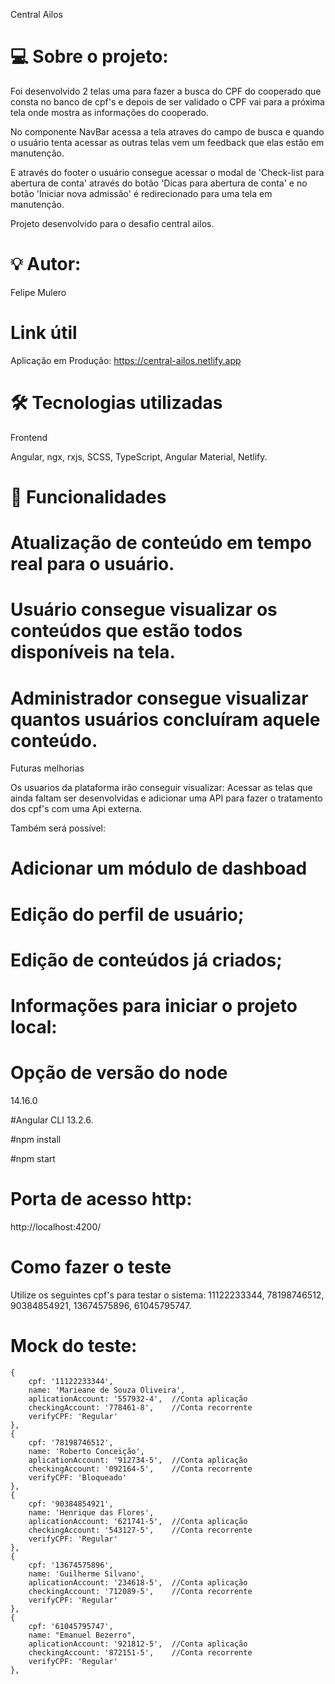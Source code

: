 
Central Ailos

# 💻 Sobre o projeto: 
Foi desenvolvido 2 telas uma para fazer a busca do CPF do cooperado que consta no banco de cpf's e depois de ser validado o CPF vai para a próxima tela onde mostra as informações do cooperado.

No componente NavBar acessa a tela atraves do campo de busca e quando o usuário tenta acessar as outras telas vem um feedback que elas estão em manutenção.

E através do footer o usuário consegue acessar o modal de 'Check-list para abertura de conta' através do botão 'Dicas para abertura de conta' e no botão 'Iniciar nova admissão' é redirecionado para uma tela em manutenção.

Projeto desenvolvido para o desafio central ailos.

# 💡 Autor: 
Felipe Mulero

# Link útil

Aplicação em Produção:
https://central-ailos.netlify.app


# 🛠️ Tecnologias utilizadas
Frontend

Angular,
ngx,
rxjs,
SCSS,
TypeScript,
Angular Material,
Netlify.

# 📌 Funcionalidades
# Atualização de conteúdo em tempo real para o usuário.
# Usuário consegue visualizar os conteúdos que estão todos disponíveis na tela.
# Administrador consegue visualizar quantos usuários concluíram aquele conteúdo.

Futuras melhorias

Os usuarios da plataforma irão conseguir visualizar:
Acessar as telas que ainda faltam ser desenvolvidas e adicionar uma API para fazer 
o tratamento dos cpf's com uma Api externa.


Também será possível:

# Adicionar um módulo de dashboad
# Edição do perfil de usuário;
# Edição de conteúdos já criados;

# Informações para iniciar o projeto local:
# Opção de versão do node 
14.16.0

#Angular CLI 
13.2.6.

#npm install

#npm start

# Porta de acesso http:

http://localhost:4200/

# Como fazer o teste

Utilize os seguintes cpf's para testar o sistema: 
11122233344, 
78198746512, 
90384854921, 
13674575896, 
61045795747.

# Mock do teste:

    {
        cpf: '11122233344',
        name: 'Marieane de Souza Oliveira',
        aplicationAccount: '557932-4',  //Conta aplicação
        checkingAccount: '778461-8',    //Conta recorrente
        verifyCPF: 'Regular'
    },
    {
        cpf: '78198746512',
        name: 'Roberto Conceição',
        aplicationAccount: '912734-5',  //Conta aplicação
        checkingAccount: '092164-5',    //Conta recorrente
        verifyCPF: 'Bloqueado'
    },
    {
        cpf: '90384854921',
        name: 'Henrique das Flores',
        aplicationAccount: '621741-5',  //Conta aplicação
        checkingAccount: '543127-5',    //Conta recorrente
        verifyCPF: 'Regular'
    },
    {
        cpf: '13674575896',
        name: 'Guilherme Silvano',
        aplicationAccount: '234618-5',  //Conta aplicação
        checkingAccount: '712089-5',    //Conta recorrente
        verifyCPF: 'Regular'
    },
    {
        cpf: '61045795747',
        name: "Emanuel Bezerro",
        aplicationAccount: '921812-5',  //Conta aplicação
        checkingAccount: '872151-5',    //Conta recorrente
        verifyCPF: 'Regular'
    },


